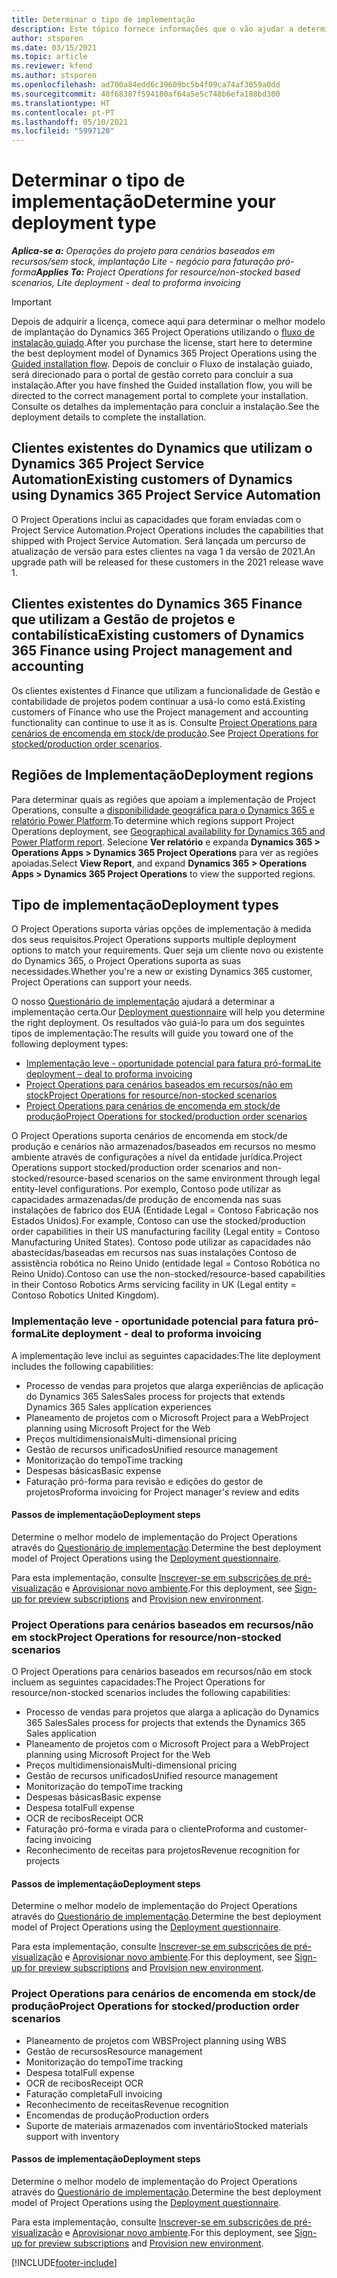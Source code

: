 ```yaml
---
title: Determinar o tipo de implementação
description: Este tópico fornece informações que o vão ajudar a determinar o tipo de implementação correto do Project Operations para a sua empresa.
author: stsporen
ms.date: 03/15/2021
ms.topic: article
ms.reviewer: kfend
ms.author: stsporen
ms.openlocfilehash: ad700a84edd6c39609bc5b4f09ca74af3059a0dd
ms.sourcegitcommit: 40f68387f594180af64a5e5c748b6efa188bd300
ms.translationtype: HT
ms.contentlocale: pt-PT
ms.lasthandoff: 05/10/2021
ms.locfileid: "5997120"
---
```

# <a name="determine-your-deployment-type"></a><span data-ttu-id="bcbb9-103">Determinar o tipo de implementação</span><span class="sxs-lookup"><span data-stu-id="bcbb9-103">Determine your deployment type</span></span>

<span data-ttu-id="bcbb9-104">_**Aplica-se a:** Operações do projeto para cenários baseados em recursos/sem stock, implantação Lite - negócio para faturação pró-forma_</span><span class="sxs-lookup"><span data-stu-id="bcbb9-104">_**Applies To:** Project Operations for resource/non-stocked based scenarios, Lite deployment - deal to proforma invoicing_</span></span>

> [!IMPORTANT]
> <span data-ttu-id="bcbb9-105">Depois de adquirir a licença, comece aqui para determinar o melhor modelo de implantação do Dynamics 365 Project Operations utilizando o [fluxo de instalação guiado](https://aka.ms/provisionprojectoperations).</span><span class="sxs-lookup"><span data-stu-id="bcbb9-105">After you purchase the license, start here to determine the best deployment model of Dynamics 365 Project Operations using the [Guided installation flow](https://aka.ms/provisionprojectoperations).</span></span>
> <span data-ttu-id="bcbb9-106">Depois de concluir o Fluxo de instalação guiado, será direcionado para o portal de gestão correto para concluir a sua instalação.</span><span class="sxs-lookup"><span data-stu-id="bcbb9-106">After you have finshed the Guided installation flow, you will be directed to the correct management portal to complete your installation.</span></span> <span data-ttu-id="bcbb9-107">Consulte os detalhes da implementação para concluir a instalação.</span><span class="sxs-lookup"><span data-stu-id="bcbb9-107">See the deployment details to complete the installation.</span></span>


## <a name="existing-customers-of-dynamics-using-dynamics-365-project-service-automation"></a><span data-ttu-id="bcbb9-108">Clientes existentes do Dynamics que utilizam o Dynamics 365 Project Service Automation</span><span class="sxs-lookup"><span data-stu-id="bcbb9-108">Existing customers of Dynamics using Dynamics 365 Project Service Automation</span></span>
<span data-ttu-id="bcbb9-109">O Project Operations inclui as capacidades que foram enviadas com o Project Service Automation.</span><span class="sxs-lookup"><span data-stu-id="bcbb9-109">Project Operations includes the capabilities that shipped with Project Service Automation.</span></span> <span data-ttu-id="bcbb9-110">Será lançada um percurso de atualização de versão para estes clientes na vaga 1 da versão de 2021.</span><span class="sxs-lookup"><span data-stu-id="bcbb9-110">An upgrade path will be released for these customers in the 2021 release wave 1.</span></span>

## <a name="existing-customers-of-dynamics-365-finance-using-project-management-and-accounting"></a><span data-ttu-id="bcbb9-111">Clientes existentes do Dynamics 365 Finance que utilizam a Gestão de projetos e contabilística</span><span class="sxs-lookup"><span data-stu-id="bcbb9-111">Existing customers of Dynamics 365 Finance using Project management and accounting</span></span> 

<span data-ttu-id="bcbb9-112">Os clientes existentes d Finance que utilizam a funcionalidade de Gestão e contabilidade de projetos podem continuar a usá-lo como está.</span><span class="sxs-lookup"><span data-stu-id="bcbb9-112">Existing customers of Finance who use the Project management and accounting functionality can continue to use it as is.</span></span> <span data-ttu-id="bcbb9-113">Consulte [Project Operations para cenários de encomenda em stock/de produção](#pma).</span><span class="sxs-lookup"><span data-stu-id="bcbb9-113">See [Project Operations for stocked/production order scenarios](#pma).</span></span>


## <a name="deployment-regions"></a><span data-ttu-id="bcbb9-114">Regiões de Implementação</span><span class="sxs-lookup"><span data-stu-id="bcbb9-114">Deployment regions</span></span>
<span data-ttu-id="bcbb9-115">Para determinar quais as regiões que apoiam a implementação de Project Operations, consulte a [disponibilidade geográfica para o Dynamics 365 e relatório Power Platform](https://dynamics.microsoft.com/en-us/geographic-availability/).</span><span class="sxs-lookup"><span data-stu-id="bcbb9-115">To determine which regions support Project Operations deployment, see [Geographical availability for Dynamics 365 and Power Platform report](https://dynamics.microsoft.com/en-us/geographic-availability/).</span></span> <span data-ttu-id="bcbb9-116">Selecione **Ver relatório** e expanda **Dynamics 365 > Operations Apps > Dynamics 365 Project Operations** para ver as regiões apoiadas.</span><span class="sxs-lookup"><span data-stu-id="bcbb9-116">Select **View Report**, and expand **Dynamics 365 > Operations Apps > Dynamics 365 Project Operations** to view the supported regions.</span></span>

## <a name="deployment-types"></a><span data-ttu-id="bcbb9-117">Tipo de implementação</span><span class="sxs-lookup"><span data-stu-id="bcbb9-117">Deployment types</span></span>
<span data-ttu-id="bcbb9-118">O Project Operations suporta várias opções de implementação à medida dos seus requisitos.</span><span class="sxs-lookup"><span data-stu-id="bcbb9-118">Project Operations supports multiple deployment options to match your requirements.</span></span> <span data-ttu-id="bcbb9-119">Quer seja um cliente novo ou existente do Dynamics 365, o Project Operations suporta as suas necessidades.</span><span class="sxs-lookup"><span data-stu-id="bcbb9-119">Whether you're a new or existing Dynamics 365 customer, Project Operations can support your needs.</span></span>

<span data-ttu-id="bcbb9-120">O nosso [Questionário de implementação](https://aka.ms/provisionprojectoperations) ajudará a determinar a implementação certa.</span><span class="sxs-lookup"><span data-stu-id="bcbb9-120">Our [Deployment questionnaire](https://aka.ms/provisionprojectoperations) will help you determine the right deployment.</span></span> <span data-ttu-id="bcbb9-121">Os resultados vão guiá-lo para um dos seguintes tipos de implementação:</span><span class="sxs-lookup"><span data-stu-id="bcbb9-121">The results will guide you toward one of the following deployment types:</span></span>

- [<span data-ttu-id="bcbb9-122">Implementação leve - oportunidade potencial para fatura pró-forma</span><span class="sxs-lookup"><span data-stu-id="bcbb9-122">Lite deployment – deal to proforma invoicing</span></span>](#lite)
- [<span data-ttu-id="bcbb9-123">Project Operations para cenários baseados em recursos/não em stock</span><span class="sxs-lookup"><span data-stu-id="bcbb9-123">Project Operations for resource/non-stocked scenarios</span></span>](#integrated)
- [<span data-ttu-id="bcbb9-124">Project Operations para cenários de encomenda em stock/de produção</span><span class="sxs-lookup"><span data-stu-id="bcbb9-124">Project Operations for stocked/production order scenarios</span></span>](#pma)

<span data-ttu-id="bcbb9-125">O Project Operations suporta cenários de encomenda em stock/de produção e cenários não armazenados/baseados em recursos no mesmo ambiente através de configurações a nível da entidade jurídica.</span><span class="sxs-lookup"><span data-stu-id="bcbb9-125">Project Operations support stocked/production order scenarios and non-stocked/resource-based scenarios on the same environment through legal entity-level configurations.</span></span> <span data-ttu-id="bcbb9-126">Por exemplo, Contoso pode utilizar as capacidades armazenadas/de produção de encomenda nas suas instalações de fabrico dos EUA (Entidade Legal = Contoso Fabricação nos Estados Unidos).</span><span class="sxs-lookup"><span data-stu-id="bcbb9-126">For example, Contoso can use the stocked/production order capabilities in their US manufacturing facility (Legal entity = Contoso Manufacturing United States).</span></span> <span data-ttu-id="bcbb9-127">Contoso pode utilizar as capacidades não abastecidas/baseadas em recursos nas suas instalações Contoso de assistência robótica no Reino Unido (entidade legal = Contoso Robótica no Reino Unido).</span><span class="sxs-lookup"><span data-stu-id="bcbb9-127">Contoso can use the non-stocked/resource-based capabilities in their Contoso Robotics Arms servicing facility in UK (Legal entity = Contoso Robotics United Kingdom).</span></span>

### <a name="lite-deployment---deal-to-proforma-invoicing"></a><a  name="lite"></a><span data-ttu-id="bcbb9-128">Implementação leve - oportunidade potencial para fatura pró-forma</span><span class="sxs-lookup"><span data-stu-id="bcbb9-128">Lite deployment - deal to proforma invoicing</span></span>

<span data-ttu-id="bcbb9-129">A implementação leve inclui as seguintes capacidades:</span><span class="sxs-lookup"><span data-stu-id="bcbb9-129">The lite deployment includes the following capabilities:</span></span>

- <span data-ttu-id="bcbb9-130">Processo de vendas para projetos que alarga experiências de aplicação do Dynamics 365 Sales</span><span class="sxs-lookup"><span data-stu-id="bcbb9-130">Sales process for projects that extends Dynamics 365 Sales application experiences</span></span>
- <span data-ttu-id="bcbb9-131">Planeamento de projetos com o Microsoft Project para a Web</span><span class="sxs-lookup"><span data-stu-id="bcbb9-131">Project planning using Microsoft Project for the Web</span></span>
- <span data-ttu-id="bcbb9-132">Preços multidimensionais</span><span class="sxs-lookup"><span data-stu-id="bcbb9-132">Multi-dimensional pricing</span></span>
- <span data-ttu-id="bcbb9-133">Gestão de recursos unificados</span><span class="sxs-lookup"><span data-stu-id="bcbb9-133">Unified resource management</span></span>
- <span data-ttu-id="bcbb9-134">Monitorização do tempo</span><span class="sxs-lookup"><span data-stu-id="bcbb9-134">Time tracking</span></span>
- <span data-ttu-id="bcbb9-135">Despesas básicas</span><span class="sxs-lookup"><span data-stu-id="bcbb9-135">Basic expense</span></span>
- <span data-ttu-id="bcbb9-136">Faturação pró-forma para revisão e edições do gestor de projetos</span><span class="sxs-lookup"><span data-stu-id="bcbb9-136">Proforma invoicing for Project manager's review and edits</span></span> 

#### <a name="deployment-steps"></a><span data-ttu-id="bcbb9-137">Passos de implementação</span><span class="sxs-lookup"><span data-stu-id="bcbb9-137">Deployment steps</span></span>
<span data-ttu-id="bcbb9-138">Determine o melhor modelo de implementação do Project Operations através do [Questionário de implementação](https://aka.ms/provisionprojectoperations).</span><span class="sxs-lookup"><span data-stu-id="bcbb9-138">Determine the best deployment model of Project Operations using the [Deployment questionnaire](https://aka.ms/provisionprojectoperations).</span></span>

<span data-ttu-id="bcbb9-139">Para esta implementação, consulte [Inscrever-se em subscrições de pré-visualização](lite-preview-subscription-sign-up.md) e [Aprovisionar novo ambiente](lite-deployment.md).</span><span class="sxs-lookup"><span data-stu-id="bcbb9-139">For this deployment, see [Sign-up for preview subscriptions](lite-preview-subscription-sign-up.md) and [Provision new environment](lite-deployment.md).</span></span> 


### <a name="project-operations-for-resourcenon-stocked-scenarios"></a><a name="integrated"></a><span data-ttu-id="bcbb9-140">Project Operations para cenários baseados em recursos/não em stock</span><span class="sxs-lookup"><span data-stu-id="bcbb9-140">Project Operations for resource/non-stocked scenarios</span></span>
<span data-ttu-id="bcbb9-141">O Project Operations para cenários baseados em recursos/não em stock incluem as seguintes capacidades:</span><span class="sxs-lookup"><span data-stu-id="bcbb9-141">The Project Operations for resource/non-stocked scenarios includes the following capabilities:</span></span>
 
- <span data-ttu-id="bcbb9-142">Processo de vendas para projetos que alarga a aplicação do Dynamics 365 Sales</span><span class="sxs-lookup"><span data-stu-id="bcbb9-142">Sales process for projects that extends the Dynamics 365 Sales application</span></span>
- <span data-ttu-id="bcbb9-143">Planeamento de projetos com o Microsoft Project para a Web</span><span class="sxs-lookup"><span data-stu-id="bcbb9-143">Project planning using Microsoft Project for the Web</span></span>
- <span data-ttu-id="bcbb9-144">Preços multidimensionais</span><span class="sxs-lookup"><span data-stu-id="bcbb9-144">Multi-dimensional pricing</span></span>
- <span data-ttu-id="bcbb9-145">Gestão de recursos unificados</span><span class="sxs-lookup"><span data-stu-id="bcbb9-145">Unified resource management</span></span>
- <span data-ttu-id="bcbb9-146">Monitorização do tempo</span><span class="sxs-lookup"><span data-stu-id="bcbb9-146">Time tracking</span></span>
- <span data-ttu-id="bcbb9-147">Despesas básicas</span><span class="sxs-lookup"><span data-stu-id="bcbb9-147">Basic expense</span></span>
- <span data-ttu-id="bcbb9-148">Despesa total</span><span class="sxs-lookup"><span data-stu-id="bcbb9-148">Full expense</span></span>
- <span data-ttu-id="bcbb9-149">OCR de recibos</span><span class="sxs-lookup"><span data-stu-id="bcbb9-149">Receipt OCR</span></span>
- <span data-ttu-id="bcbb9-150">Faturação pró-forma e virada para o cliente</span><span class="sxs-lookup"><span data-stu-id="bcbb9-150">Proforma and customer-facing invoicing</span></span> 
- <span data-ttu-id="bcbb9-151">Reconhecimento de receitas para projetos</span><span class="sxs-lookup"><span data-stu-id="bcbb9-151">Revenue recognition for projects</span></span>

#### <a name="deployment-steps"></a><span data-ttu-id="bcbb9-152">Passos de implementação</span><span class="sxs-lookup"><span data-stu-id="bcbb9-152">Deployment steps</span></span>
<span data-ttu-id="bcbb9-153">Determine o melhor modelo de implementação do Project Operations através do [Questionário de implementação](https://aka.ms/provisionprojectoperations).</span><span class="sxs-lookup"><span data-stu-id="bcbb9-153">Determine the best deployment model of Project Operations using the [Deployment questionnaire](https://aka.ms/provisionprojectoperations).</span></span>

<span data-ttu-id="bcbb9-154">Para esta implementação, consulte [Inscrever-se em subscrições de pré-visualização](resource-sign-up-preview-subscription.md) e [Aprovisionar novo ambiente](resource-provision-new-environment.md).</span><span class="sxs-lookup"><span data-stu-id="bcbb9-154">For this deployment, see [Sign-up for preview subscriptions](resource-sign-up-preview-subscription.md) and [Provision new environment](resource-provision-new-environment.md).</span></span> 


### <a name="project-operations-for-stockedproduction-order-scenarios"></a><a name="pma"></a><span data-ttu-id="bcbb9-155">Project Operations para cenários de encomenda em stock/de produção</span><span class="sxs-lookup"><span data-stu-id="bcbb9-155">Project Operations for stocked/production order scenarios</span></span>

- <span data-ttu-id="bcbb9-156">Planeamento de projetos com WBS</span><span class="sxs-lookup"><span data-stu-id="bcbb9-156">Project planning using WBS</span></span>
- <span data-ttu-id="bcbb9-157">Gestão de recursos</span><span class="sxs-lookup"><span data-stu-id="bcbb9-157">Resource management</span></span>
- <span data-ttu-id="bcbb9-158">Monitorização do tempo</span><span class="sxs-lookup"><span data-stu-id="bcbb9-158">Time tracking</span></span>
- <span data-ttu-id="bcbb9-159">Despesa total</span><span class="sxs-lookup"><span data-stu-id="bcbb9-159">Full expense</span></span>
- <span data-ttu-id="bcbb9-160">OCR de recibos</span><span class="sxs-lookup"><span data-stu-id="bcbb9-160">Receipt OCR</span></span>
- <span data-ttu-id="bcbb9-161">Faturação completa</span><span class="sxs-lookup"><span data-stu-id="bcbb9-161">Full invoicing</span></span>
- <span data-ttu-id="bcbb9-162">Reconhecimento de receitas</span><span class="sxs-lookup"><span data-stu-id="bcbb9-162">Revenue recognition</span></span>
- <span data-ttu-id="bcbb9-163">Encomendas de produção</span><span class="sxs-lookup"><span data-stu-id="bcbb9-163">Production orders</span></span>
- <span data-ttu-id="bcbb9-164">Suporte de materiais armazenados com inventário</span><span class="sxs-lookup"><span data-stu-id="bcbb9-164">Stocked materials support with inventory</span></span>

#### <a name="deployment-steps"></a><span data-ttu-id="bcbb9-165">Passos de implementação</span><span class="sxs-lookup"><span data-stu-id="bcbb9-165">Deployment steps</span></span>
<span data-ttu-id="bcbb9-166">Determine o melhor modelo de implementação do Project Operations através do [Questionário de implementação](https://aka.ms/provisionprojectoperations).</span><span class="sxs-lookup"><span data-stu-id="bcbb9-166">Determine the best deployment model of Project Operations using the [Deployment questionnaire](https://aka.ms/provisionprojectoperations).</span></span>

<span data-ttu-id="bcbb9-167">Para esta implementação, consulte [Inscrever-se em subscrições de pré-visualização](/dynamics365/fin-ops-core/dev-itpro/dev-tools/sign-up-preview-subscription?toc=%2fdynamics365%2ffinance%2ftoc.json) e [Aprovisionar novo ambiente](/dynamics365/fin-ops-core/dev-itpro/deployment/deploy-demo-environment?toc=%2fdynamics365%2ffinance%2ftoc.json).</span><span class="sxs-lookup"><span data-stu-id="bcbb9-167">For this deployment, see [Sign-up for preview subscriptions](/dynamics365/fin-ops-core/dev-itpro/dev-tools/sign-up-preview-subscription?toc=%2fdynamics365%2ffinance%2ftoc.json) and [Provision new environment](/dynamics365/fin-ops-core/dev-itpro/deployment/deploy-demo-environment?toc=%2fdynamics365%2ffinance%2ftoc.json).</span></span> 



[!INCLUDE[footer-include](../includes/footer-banner.md)]